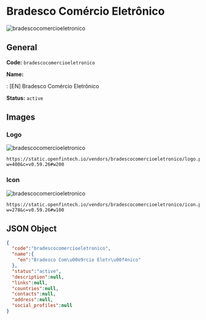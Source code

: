 
# Bradesco Comércio Eletrônico 
![bradescocomercioeletronico](https://static.openfintech.io/vendors/bradescocomercioeletronico/logo.png?w=400&c=v0.59.26#w200)  

## General 
 
**Code:** `bradescocomercioeletronico` 
 
**Name:** 
 
:	[EN] Bradesco Comércio Eletrônico 
 
**Status:** `active` 
 

## Images 

### Logo 
 
![bradescocomercioeletronico](https://static.openfintech.io/vendors/bradescocomercioeletronico/logo.png?w=400&c=v0.59.26#w200)  

```
https://static.openfintech.io/vendors/bradescocomercioeletronico/logo.png?w=400&c=v0.59.26#w200
```  

### Icon 
 
![bradescocomercioeletronico](https://static.openfintech.io/vendors/bradescocomercioeletronico/icon.png?w=278&c=v0.59.26#w100)  

```
https://static.openfintech.io/vendors/bradescocomercioeletronico/icon.png?w=278&c=v0.59.26#w100
```  

## JSON Object 

```json
{
  "code":"bradescocomercioeletronico",
  "name":{
    "en":"Bradesco Com\u00e9rcio Eletr\u00f4nico"
  },
  "status":"active",
  "description":null,
  "links":null,
  "countries":null,
  "contacts":null,
  "address":null,
  "social_profiles":null
}
```  
